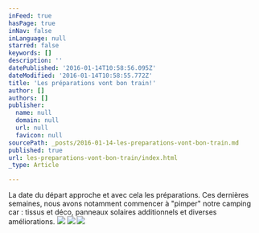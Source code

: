 ```yaml
---
inFeed: true
hasPage: true
inNav: false
inLanguage: null
starred: false
keywords: []
description: ''
datePublished: '2016-01-14T10:58:56.095Z'
dateModified: '2016-01-14T10:58:55.772Z'
title: 'Les préparations vont bon train!'
author: []
authors: []
publisher:
  name: null
  domain: null
  url: null
  favicon: null
sourcePath: _posts/2016-01-14-les-preparations-vont-bon-train.md
published: true
url: les-preparations-vont-bon-train/index.html
_type: Article

---
```

La date du départ approche et avec cela les préparations. Ces dernières semaines, nous avons notamment commencer à "pimper" notre camping car : tissus et déco, panneaux solaires additionnels et diverses améliorations.
![](https://the-grid-user-content.s3-us-west-2.amazonaws.com/f1b02f4c-43be-4a30-868b-ca04c95fdf23.jpg)
![](https://the-grid-user-content.s3-us-west-2.amazonaws.com/bd739d2f-fc27-44be-9e08-d613d849546e.jpg)
![](https://the-grid-user-content.s3-us-west-2.amazonaws.com/19642f9b-d1b7-41c5-a45b-d6bb1c65507e.jpg)